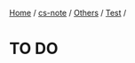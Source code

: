 [Home](https://mengxianbin.github.io) /
[cs-note](https://mengxianbin.github.io/cs-note/content) /
[Others](https://mengxianbin.github.io/cs-note/content/Others) /
[Test](https://mengxianbin.github.io/cs-note/content/Others/Test) /

# TO DO
